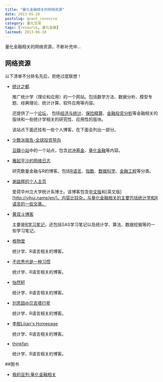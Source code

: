 ```yaml
---
title: "量化金融相关的网络资源"
date: 2013-05-28
postslug: quant_resource
category: 量化交易
tags: [resource, 量化金融]
lastmod: 2013-06-10
---
```


量化金融相关的网络资源，不断补充中...

<!-- more -->

## 网络资源

以下清单不分排名先后，拒绝过度联想！


- [统计之都](http://cos.name/)

  推广统计学（理论和应用）的一个网站。包括数学方法、数据分析、模型专题、经典理论、统计计算、软件应用等内容。

  还提供了一个[论坛](http://cos.name/cn/)， 包括[经济与统计][6]、[保险精算][8]、[金融投资分析][31]等金融相关的版块和一些统计学相关的研究性、应用性的版块。


  [6]:http://cos.name/cn/forum/6
  [8]:http://cos.name/cn/forum/8
  [31]:http://cos.name/cn/forum/31

  该站点下面还挂有一些个人博客，在下面会列出一部分。

- [少数派报告-全球投资导向](http://site.douban.com/138367/)

  [豆瓣小站](http://site.douban.com/)中的一个站点，包含[对冲基金](http://site.douban.com/138367/room/1235928/)、[量化金融](http://site.douban.com/138367/room/1243625/)等内容。

- [雁起平沙的网络日志](http://yanping.me/cn/blog/2012/02/07/comment-sidebar/)

  研究数量金融与R的博客。包括[R语言](http://yanping.me/cn/blog/categories/r%E8%AF%AD%E8%A8%80)、[指数](http://yanping.me/cn/blog/categories/%E6%8C%87%E6%95%B0)、[数据科学](http://yanping.me/cn/blog/categories/%E6%95%B0%E6%8D%AE%E7%A7%91%E5%AD%A6)、[金融工程](http://yanping.me/cn/blog/categories/%E9%87%91%E8%9E%8D%E5%B7%A5%E7%A8%8B)等分类。

- [谢益辉的个人主页](http://yihui.name/)  

  爱荷华州立大学统计系博士。该博客包含[中文版](http://yihui.name/cn/)和[英文版][http://yihui.name/en/]。内容比较杂，与量化金融相关的主要包括统计学和R语言的一些文章。

- [黄双斗博客](http://blog.sina.com.cn/hsd315)

  主要是[R学习笔记](http://blog.sina.com.cn/s/articlelist_1798760053_1_1.html)，还包括SAS学习笔记以及统计学、算法、数据挖掘等的一些学习笔记。

- [格物堂](http://yishuo.org/)

  统计学、R语言相关的博客。

- [不优秀也是一种习惯](http://blog.cos.name/taiyun/)

  统计学、R语言相关的博客。

- [怡然轩](http://yixuan.cos.name/cn/)

  统计学、R语言相关的博客。

- [刘思喆@贝吉塔行星](http://www.bjt.name/)

  统计学、R语言相关的博客。

- [李舰Lijian's Homepage](http://jliblog.com/)  

  统计学、R语言相关的博客。

- [thinkfan](http://blog.cos.name/fan/)

  统计学、R语言相关的博客。

  

##图书

- [我的豆列:量化金融相关](http://book.douban.com/doulist/2500402/)
